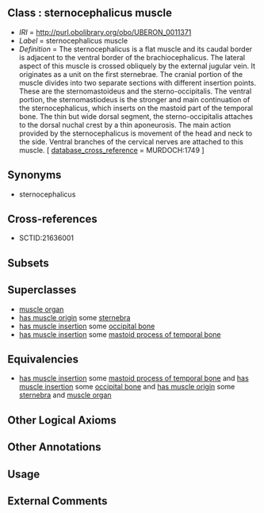 
## Class : sternocephalicus muscle

 * *IRI* = http://purl.obolibrary.org/obo/UBERON_0011371
 * *Label* = sternocephalicus muscle
 * *Definition* = The sternocephalicus is a flat muscle and its caudal border is adjacent to the ventral border of the brachiocephalicus. The lateral aspect of this muscle is crossed obliquely by the external jugular vein. It originates as a unit on the first sternebrae. The cranial portion of the muscle divides into two separate sections with different insertion points. These are the sternomastoideus and the sterno-occipitalis. The ventral portion, the sternomastiodeus is the stronger and main continuation of the sternocephalicus, which inserts on the mastoid part of the temporal bone. The thin but wide dorsal segment, the sterno-occipitalis attaches to the dorsal nuchal crest by a thin aponeurosis. The main action provided by the sternocephalicus is movement of the head and neck to the side. Ventral branches of the cervical nerves are attached to this muscle. [ [database_cross_reference](../../ef/oboInOwl#hasDbXref.md) = MURDOCH:1749 ]

## Synonyms

 * sternocephalicus

## Cross-references

 * SCTID:21636001

## Subsets


## Superclasses

 * [muscle organ](../../UBERON/30/UBERON_0001630.md)
 * [has muscle origin](../../RO/72/RO_0002372.md) some [sternebra](../../UBERON/08/UBERON_0002208.md)
 * [has muscle insertion](../../RO/73/RO_0002373.md) some [occipital bone](../../UBERON/76/UBERON_0001676.md)
 * [has muscle insertion](../../RO/73/RO_0002373.md) some [mastoid process of temporal bone](../../UBERON/20/UBERON_0011220.md)

## Equivalencies

 * [has muscle insertion](../../RO/73/RO_0002373.md) some [mastoid process of temporal bone](../../UBERON/20/UBERON_0011220.md) and [has muscle insertion](../../RO/73/RO_0002373.md) some [occipital bone](../../UBERON/76/UBERON_0001676.md) and [has muscle origin](../../RO/72/RO_0002372.md) some [sternebra](../../UBERON/08/UBERON_0002208.md) and [muscle organ](../../UBERON/30/UBERON_0001630.md)

## Other Logical Axioms


## Other Annotations


## Usage


## External Comments

